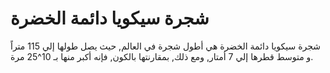 # شجرة سيكويا دائمة الخضرة

شجرة سيكويا دائمة الخضرة هي أطول شجرة في العالم, حيث يصل طولها إلي 115 متراً و
متوسط قطرها إلي 7 أمتار, ومع ذلك, بمقارنتها بالكون, فإنه أكبر منها بـ 10^25 مرة.
